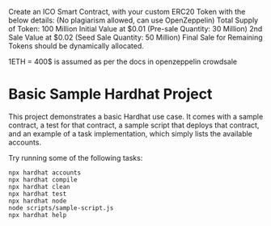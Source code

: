 Create an ICO Smart Contract, with your custom ERC20 Token with the below details: (No plagiarism allowed, can use OpenZeppelin)
Total Supply of Token: 100 Million
Initial Value at $0.01 (Pre-sale Quantity: 30 Million)
2nd Sale Value at $0.02 (Seed Sale Quantity: 50 Million)
Final Sale for Remaining Tokens should be dynamically allocated.

1ETH = 400$ is assumed as per the docs in openzeppelin crowdsale

# Basic Sample Hardhat Project

This project demonstrates a basic Hardhat use case. It comes with a sample contract, a test for that contract, a sample script that deploys that contract, and an example of a task implementation, which simply lists the available accounts.

Try running some of the following tasks:

```shell
npx hardhat accounts
npx hardhat compile
npx hardhat clean
npx hardhat test
npx hardhat node
node scripts/sample-script.js
npx hardhat help
```
